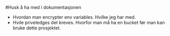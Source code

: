 #Husk å ha med i dokumentasjonen
- Hvordan man encrypter env variables. Hvilke jeg har med.
- Hvile priveledges det kreves. Hvorfor man må ha en bucket før man kan bruke dette prosjektet.



